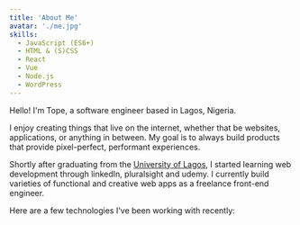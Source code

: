 ```yaml
---
title: 'About Me'
avatar: './me.jpg'
skills:
  - JavaScript (ES6+)
  - HTML & (S)CSS
  - React
  - Vue
  - Node.js
  - WordPress
---
```


Hello! I'm Tope, a software engineer based in Lagos, Nigeria.

I enjoy creating things that live on the internet, whether that be websites, applications, or anything in between. My goal is to always build products that provide pixel-perfect, performant experiences.

Shortly after graduating from the [University of Lagos](https://unilag.edu.ng/), I started learning web development through linkedIn, pluralsight and udemy. I currently build varieties of functional and creative web apps as a freelance front-end engineer. 

Here are a few technologies I've been working with recently:
